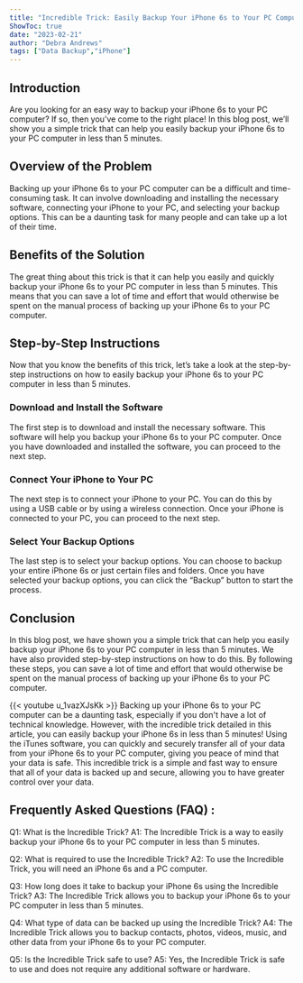 ```yaml
---
title: "Incredible Trick: Easily Backup Your iPhone 6s to Your PC Computer in Less Than 5 Minutes!"
ShowToc: true 
date: "2023-02-21"
author: "Debra Andrews" 
tags: ["Data Backup","iPhone"]
---
```

## Introduction

Are you looking for an easy way to backup your iPhone 6s to your PC computer? If so, then you’ve come to the right place! In this blog post, we’ll show you a simple trick that can help you easily backup your iPhone 6s to your PC computer in less than 5 minutes. 

## Overview of the Problem

Backing up your iPhone 6s to your PC computer can be a difficult and time-consuming task. It can involve downloading and installing the necessary software, connecting your iPhone to your PC, and selecting your backup options. This can be a daunting task for many people and can take up a lot of their time. 

## Benefits of the Solution

The great thing about this trick is that it can help you easily and quickly backup your iPhone 6s to your PC computer in less than 5 minutes. This means that you can save a lot of time and effort that would otherwise be spent on the manual process of backing up your iPhone 6s to your PC computer. 

## Step-by-Step Instructions

Now that you know the benefits of this trick, let’s take a look at the step-by-step instructions on how to easily backup your iPhone 6s to your PC computer in less than 5 minutes. 

### Download and Install the Software

The first step is to download and install the necessary software. This software will help you backup your iPhone 6s to your PC computer. Once you have downloaded and installed the software, you can proceed to the next step. 

### Connect Your iPhone to Your PC

The next step is to connect your iPhone to your PC. You can do this by using a USB cable or by using a wireless connection. Once your iPhone is connected to your PC, you can proceed to the next step. 

### Select Your Backup Options

The last step is to select your backup options. You can choose to backup your entire iPhone 6s or just certain files and folders. Once you have selected your backup options, you can click the “Backup” button to start the process. 

## Conclusion

In this blog post, we have shown you a simple trick that can help you easily backup your iPhone 6s to your PC computer in less than 5 minutes. We have also provided step-by-step instructions on how to do this. By following these steps, you can save a lot of time and effort that would otherwise be spent on the manual process of backing up your iPhone 6s to your PC computer.

{{< youtube u_1vazXJsKk >}} 
Backing up your iPhone 6s to your PC computer can be a daunting task, especially if you don't have a lot of technical knowledge. However, with the incredible trick detailed in this article, you can easily backup your iPhone 6s in less than 5 minutes! Using the iTunes software, you can quickly and securely transfer all of your data from your iPhone 6s to your PC computer, giving you peace of mind that your data is safe. This incredible trick is a simple and fast way to ensure that all of your data is backed up and secure, allowing you to have greater control over your data.

## Frequently Asked Questions (FAQ) :
Q1: What is the Incredible Trick?
A1: The Incredible Trick is a way to easily backup your iPhone 6s to your PC computer in less than 5 minutes.

Q2: What is required to use the Incredible Trick?
A2: To use the Incredible Trick, you will need an iPhone 6s and a PC computer.

Q3: How long does it take to backup your iPhone 6s using the Incredible Trick?
A3: The Incredible Trick allows you to backup your iPhone 6s to your PC computer in less than 5 minutes.

Q4: What type of data can be backed up using the Incredible Trick?
A4: The Incredible Trick allows you to backup contacts, photos, videos, music, and other data from your iPhone 6s to your PC computer.

Q5: Is the Incredible Trick safe to use?
A5: Yes, the Incredible Trick is safe to use and does not require any additional software or hardware.



